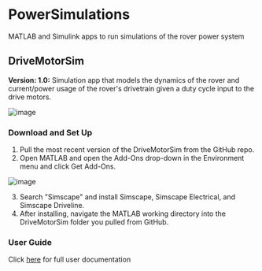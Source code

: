 # PowerSimulations
MATLAB and Simulink apps to run simulations of the rover power system

## DriveMotorSim
**Version: 1.0:**
Simulation app that models the dynamics of the rover and current/power usage of the rover's drivetrain given a duty cycle input to the drive motors.

![image](https://user-images.githubusercontent.com/53319315/109533489-4b283800-7a88-11eb-93f9-ff1f0aa03182.png)


### Download and Set Up
1. Pull the most recent version of the DriveMotorSim from the GitHub repo.
2. Open MATLAB and open the Add-Ons drop-down in the Environment menu and click Get Add-Ons.

![image](https://user-images.githubusercontent.com/53319315/109533508-4f545580-7a88-11eb-8625-8ccba1242820.png)

3. Search "Simscape"  and install Simscape, Simscape Electrical, and Simscape Driveline.
4. After installing, navigate the MATLAB working directory into the DriveMotorSim folder you pulled from GitHub.

### User Guide
Click [here](https://mcmasteru365.sharepoint.com/sites/McMasterMarsRoverTeam/_layouts/OneNote.aspx?id=%2Fsites%2FMcMasterMarsRoverTeam%2FShared%20Documents%2FElectrical%2FSimulations%2FSimulations&wd=target%28Drive%20Motor%20Sim%2FV_1.0.one%7C5D8BF9EF-D142-45B3-9A49-CEBD819057AA%2F%29onenote:https://mcmasteru365.sharepoint.com/sites/McMasterMarsRoverTeam/Shared%20Documents/Electrical/Simulations/Simulations/Drive%20Motor%20Sim/V_1.0.one#User%20Guide&section-id={5D8BF9EF-D142-45B3-9A49-CEBD819057AA}&page-id={510F9E76-A569-45C8-A840-86EB38D48ED0}&object-id={87A0D4AC-D241-0287-1186-45A94DA77862}&A) for full user documentation
